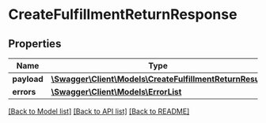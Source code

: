 # CreateFulfillmentReturnResponse

## Properties
Name | Type | Description | Notes
------------ | ------------- | ------------- | -------------
**payload** | [**\Swagger\Client\Models\CreateFulfillmentReturnResult**](CreateFulfillmentReturnResult.md) |  | [optional] 
**errors** | [**\Swagger\Client\Models\ErrorList**](ErrorList.md) |  | [optional] 

[[Back to Model list]](../../README.md#documentation-for-models) [[Back to API list]](../../README.md#documentation-for-api-endpoints) [[Back to README]](../../README.md)

